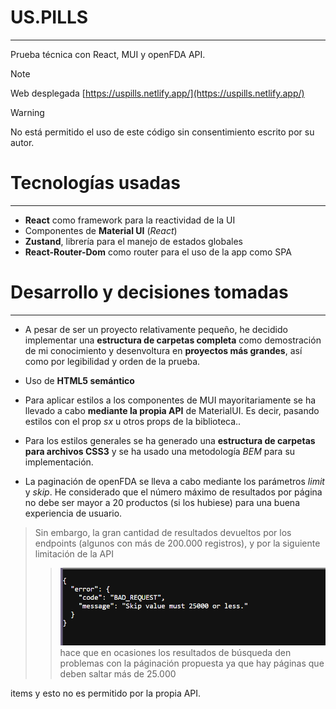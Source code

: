 # US.PILLS
***
Prueba técnica con React, MUI y  openFDA API.

> [!NOTE]
Web desplegada [https://uspills.netlify.app/](https://uspills.netlify.app/)

> [!WARNING]
> No está permitido el uso de este código sin consentimiento escrito por su autor.

Tecnologías usadas
=
***

* **React** como framework para la reactividad de la UI
* Componentes de **Material UI** (*React*) 
* **Zustand**, librería para el manejo de estados globales
* **React-Router-Dom** como router para el uso de la app como SPA

Desarrollo y decisiones tomadas
=
***

* A pesar de ser un proyecto relativamente pequeño, he decidido
implementar una **estructura de carpetas completa** como demostración de mi conocimiento
y desenvoltura en **proyectos más grandes**, así como por legibilidad y orden
de la prueba.

* Uso de **HTML5 semántico**

* Para aplicar estilos a los componentes de MUI
 mayoritariamente se ha llevado a cabo **mediante la propia API** de MaterialUI.
Es decir, pasando estilos con el prop *sx* u otros props de la biblioteca..

* Para los estilos generales se ha generado una **estructura de carpetas
para archivos CSS3** y se ha usado una metodología *BEM* para su implementación.

* La paginación de openFDA se lleva a cabo
mediante los parámetros *limit* y *skip*.
He considerado que el número máximo de resultados por página
no debe ser mayor a 20 productos (si los hubiese) para una buena experiencia de usuario.

>Sin embargo, la gran cantidad de resultados devueltos
por los endpoints (algunos con más de 200.000 registros), y por la siguiente
limitación de la API
>>  ![**Figura 7**. limitación api](public/escritorio.png)
hace que en ocasiones los resultados de búsqueda den problemas
> con la páginación propuesta ya que hay páginas que deben saltar más de 25.000
 
items y esto no es permitido por la propia API.

